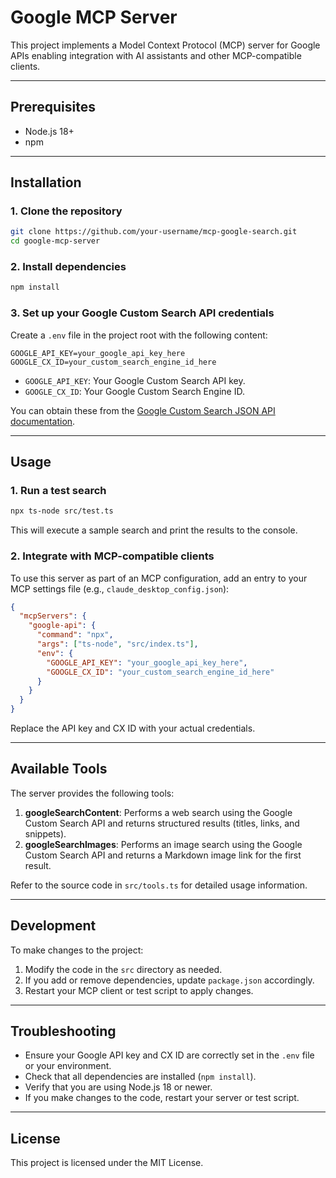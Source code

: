 # Google MCP Server

This project implements a Model Context Protocol (MCP) server for Google APIs enabling integration with AI assistants and other MCP-compatible clients.

---

## Prerequisites

- Node.js 18+
- npm

---

## Installation

### 1. Clone the repository

```sh
git clone https://github.com/your-username/mcp-google-search.git
cd google-mcp-server
```

### 2. Install dependencies

```sh
npm install
```

### 3. Set up your Google Custom Search API credentials

Create a `.env` file in the project root with the following content:

```
GOOGLE_API_KEY=your_google_api_key_here
GOOGLE_CX_ID=your_custom_search_engine_id_here
```

- `GOOGLE_API_KEY`: Your Google Custom Search API key.
- `GOOGLE_CX_ID`: Your Google Custom Search Engine ID.

You can obtain these from the [Google Custom Search JSON API documentation](https://developers.google.com/custom-search/v1/overview).

---

## Usage

### 1. Run a test search

```sh
npx ts-node src/test.ts
```

This will execute a sample search and print the results to the console.

### 2. Integrate with MCP-compatible clients

To use this server as part of an MCP configuration, add an entry to your MCP settings file (e.g., `claude_desktop_config.json`):

```json
{
  "mcpServers": {
    "google-api": {
      "command": "npx",
      "args": ["ts-node", "src/index.ts"],
      "env": {
        "GOOGLE_API_KEY": "your_google_api_key_here",
        "GOOGLE_CX_ID": "your_custom_search_engine_id_here"
      }
    }
  }
}
```

Replace the API key and CX ID with your actual credentials.

---

## Available Tools

The server provides the following tools:

1. **googleSearchContent**: Performs a web search using the Google Custom Search API and returns structured results (titles, links, and snippets).
2. **googleSearchImages**: Performs an image search using the Google Custom Search API and returns a Markdown image link for the first result.

Refer to the source code in `src/tools.ts` for detailed usage information.

---

## Development

To make changes to the project:

1. Modify the code in the `src` directory as needed.
2. If you add or remove dependencies, update `package.json` accordingly.
3. Restart your MCP client or test script to apply changes.

---

## Troubleshooting

- Ensure your Google API key and CX ID are correctly set in the `.env` file or your environment.
- Check that all dependencies are installed (`npm install`).
- Verify that you are using Node.js 18 or newer.
- If you make changes to the code, restart your server or test script.

---

## License

This project is licensed under the MIT License.